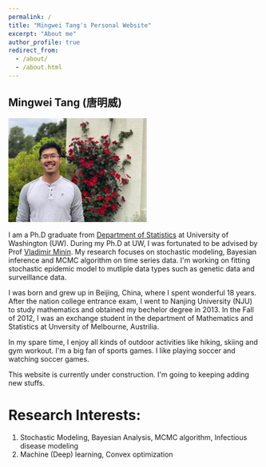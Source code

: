```yaml
---
permalink: /
title: "Mingwei Tang's Personal Website"
excerpt: "About me"
author_profile: true
redirect_from: 
  - /about/
  - /about.html
---
```

Mingwei Tang (唐明威)
------
<img src="/images/self2.jpeg" width="55%">

I am a Ph.D graduate from [Department of Statistics](https://www.stat.washington.edu/) at University of Washington (UW). During my Ph.D at UW, I was fortunated to be advised by Prof [Vladimir Minin](https://vnminin.github.io/). My research focuses on stochastic modeling, Bayesian inference and MCMC algorithm on time series data. I'm working on fitting stochastic epidemic model to mutliple data types such as genetic data and surveillance data. 

I was born and grew up in Beijing, China, where I spent wonderful 18 years. After the nation college entrance exam, I went to Nanjing University (NJU) to study mathematics and obtained my bechelor degree in 2013. In the Fall of 2012, I was an exchange student in the department of Mathematics and Statistics at Unversity of Melbourne, Austrilia. 

In my spare time, I enjoy all kinds of outdoor activities like hiking, skiing and gym workout. I'm a big fan of sports games. I like playing soccer and watching soccer games.

This website is currently under construction. I'm going to keeping adding new stuffs. 

Research Interests:
======
1. Stochastic Modeling, Bayesian Analysis, MCMC algorithm, Infectious disease modeling
1. Machine (Deep) learning, Convex optimization
